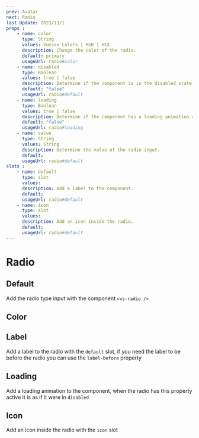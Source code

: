 ```yaml
---
prev: Avatar
next: Radio
last Update: 2023/13/1
props : 
    - name: color
      type: String
      values: Vuesax Colors | RGB | HEX
      description: Change the color of the radio.
      default: primary
      usageUrl: radio#color
    - name: disabled
      type: Boolean
      values: true | false
      description: Determine if the component is in the disabled state.
      default: "false"
      usageUrl: radio#default
    - name: loading
      type: Boolean
      values: true | false
      description: Determine if the component has a loading animation and is disabled.
      default: "false"
      usageUrl: radio#loading
    - name: value
      type: String
      values: String
      description: Determine the value of the radio input.
      default: 
      usageUrl: radio#default
slots : 
    - name: default
      type: slot
      values:
      description: Add a label to the component.
      default: 
      usageUrl: radio#default
    - name: icon
      type: slot
      values:
      description: Add an icon inside the radio.
      default: 
      usageUrl: radio#default
---
```


# Radio

<card>

## Default

Add the radio type input with the component `<vs-radio />`

</card>

<card subtitle="Color">

## Color

<coloren />

</card>

<card subtitle="Label">

## Label

Add a label to the radio with the `default` slot, if you need the label to be before the radio you can use the `label-before` property

</card>

<card subtitle="Loading">

## Loading

Add a loading animation to the component, when the radio has this property active it is as if it were in `disabled`

</card>

<card subtitle="Icon">

## Icon

Add an icon inside the radio with the `icon` slot

</card>

<script setup>
import Api from "../../../theme/global-components/template/API.tsx"
</script>

<Api></Api>
